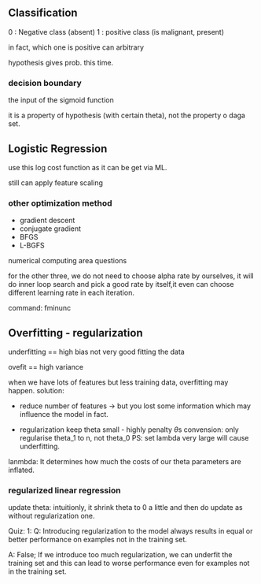 ## Classification

0 : Negative class (absent)
1 : positive class (is malignant, present)

in fact, which one is positive can arbitrary 


hypothesis gives prob. this time.


### decision boundary

the input of the sigmoid function

it is a property of hypothesis (with certain theta), not the property o daga set.




## Logistic Regression

use this log cost function as it can be get via ML.

still can apply feature scaling


### other optimization method
- gradient descent
- conjugate gradient
- BFGS
- L-BGFS

numerical computing area questions

for the other three, we do not need to choose alpha rate by ourselves, it will do inner loop search and pick a good rate by itself,it even can choose different learning rate in each iteration.



command: fminunc


## Overfitting - regularization

underfitting == high bias
not very good fitting the data

ovefit == high variance


when we have lots of features but less training data, overfitting may happen.
solution: 

- reduce number of features -> but you lost some information which may influence the model in fact.

- regularization
keep theta small - highly penalty $\theta$s
convension: only regularise theta_1 to n, not theta_0 
PS: set lambda very large will cause underfitting.

lanmbda:  It determines how much the costs of our theta parameters are inflated.



### regularized linear regression

update theta: intuitionly, it shrink theta to 0 a little and then do update as without regularization one.


Quiz:
1:
Q: Introducing regularization to the model always results in equal or better performance on examples not in the training set.

A: False; If we introduce too much regularization, we can underfit the training set and this can lead to worse performance even for examples not in the training set.
